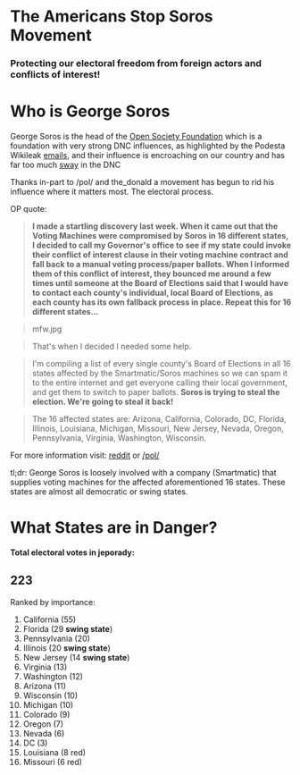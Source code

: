 # The Americans Stop Soros Movement
### Protecting our electoral freedom from foreign actors and conflicts of interest!




# Who is George Soros

George Soros is the head of the [Open Society Foundation](https://en.wikipedia.org/wiki/Open_society) which is a foundation with very strong DNC influences, as highlighted by the Podesta Wikileak [emails](https://wikileaks.org/podesta-emails/emailid/14273), and their influence is encroaching on our country and has far too much [sway](https://www.wikileaks.org/podesta-emails/emailid/15201) in the DNC

Thanks in-part to /pol/ and the_donald a movement has begun to rid his influence where it matters most. The electoral process.

OP quote:

> **I made a startling discovery last week. When it came out that the Voting Machines were compromised by Soros in 16 different states, I decided to call my Governor's office to see if my state could invoke their conflict of interest clause in their voting machine contract and fall back to a manual voting process/paper ballots.
When I informed them of this conflict of interest, they bounced me around a few times until someone at the Board of Elections said that I would have to contact each county's individual, local Board of Elections, as each county has its own fallback process in place.
Repeat this for 16 different states...**

> mfw.jpg

> That's when I decided I needed some help.

> I'm compiling a list of every single county's Board of Elections in all 16 states affected by the Smartmatic/Soros machines so we can spam it to the entire internet and get everyone calling their local government, and get them to switch to paper ballots. **Soros is trying to steal the election. We're going to steal it back!**

> The 16 affected states are:
Arizona, California, Colorado, DC, Florida, Illinois, Louisiana, Michigan, Missouri, New Jersey, Nevada, Oregon, Pennsylvania, Virginia, Washington, Wisconsin.

For more information visit: [reddit](https://www.reddit.com/r/The_Donald/comments/58ffs6/operation_stop_soros_crowd_sourced_weaponized/) or [/pol/](https://boards.4chan.org/pol/thread/93781257)

tl;dr: George Soros is loosely involved with a company (Smartmatic) that supplies voting machines for the affected aforementioned 16 states. These states are almost all democratic or swing states.

# What States are in Danger?

**Total electoral votes in jeporady:**
## **223**

Ranked by importance: 

1. California (55)
2. Florida (29 **swing state**)
3. Pennsylvania (20)
4. Illinois (20 **swing state**)
5. New Jersey (14 **swing state**)
6. Virginia (13)
7. Washington (12)
8. Arizona (11)  
9. Wisconsin (10) 
10. Michigan (10) 
11. Colorado (9) 
12. Oregon (7) 
13. Nevada (6)
14. DC (3)
15. Louisiana (8 red)
16. Missouri (6 red)
